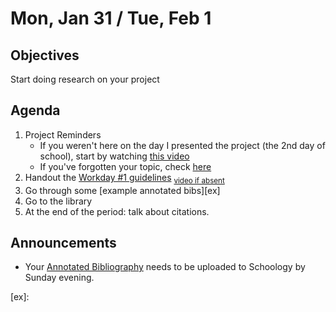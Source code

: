 Mon, Jan 31 / Tue, Feb 1
=================== 
  
Objectives  
------------  
Start doing research on your project


Agenda    
---------    

1. Project Reminders 
	- If you weren't here on the day I presented the project (the 2nd day of school), start by watching [this video][pvid]
	- If you've forgotten your topic, check [here][ptop]
2. Handout the [Workday #1 guidelines][w1] <sub>[video if absent](https://www.youtube.com/watch?v=1rucky9kzSI)</sub>
3. Go through some [example annotated bibs][ex]
4. Go to the library
5. At the end of the period: talk about citations.

Announcements 
 -------------  
- Your [Annotated Bibliography][bib] needs to be uploaded to Schoology by Sunday evening.

[ptop]: https://avoncsc-my.sharepoint.com/:x:/g/personal/zjrohrbach_avon-schools_org/ERhuKfM6FuZAu7ceF1RrcTMBOxKzjRD5kdb5vncOwACRwg?e=W4jjF8  
[pasmt]: https://avon.schoology.com/course/5138386979/materials/gp/5526865983  
[pvid]: https://avon.schoology.com/course/5138386979/materials/gp/5526830072
[w1]: https://avon.schoology.com/course/5138386979/materials/gp/5612366620
[bib]: https://avon.schoology.com/assignment/5526830221/
[ex]:
<!--stackedit_data:
eyJoaXN0b3J5IjpbMTE1NzM3ODkwMyw0MjQyMDczOSwtOTkwNj
A1NzcwLDExOTM0OTU4MiwtMjkwMDY5MDEwLC0xMDQ4MDAxMzQ1
LC03Nzc4MzkzMjAsNjkwNzQzOTg4LDI2NTQ4OTYwNCwtMTU1MD
M1NDM3LDExMDY4OTE5NDQsLTEyNTg3OTg5ODAsMTU5MDAzOTE4
OCwtMTgwNjIxMDc1NiwtMTQ3ODQ4ODY3NCwtMTUwNjc1NDA5My
wxMzQ3MDc1MjM2LC0yMDMwMzkwODE2LC0xOTU2NTA3NTA3LDE5
MzY1MDczMTVdfQ==
-->